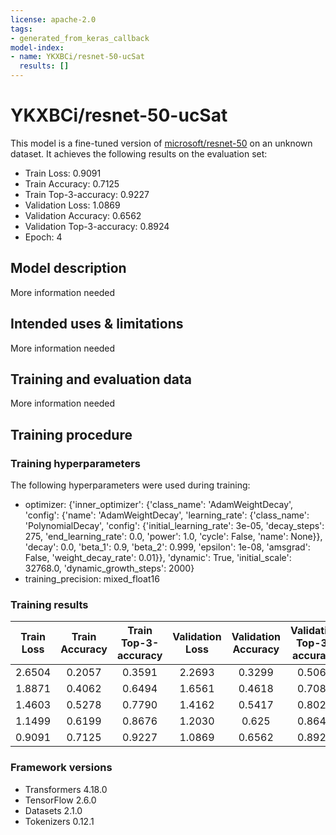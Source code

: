 ```yaml
---
license: apache-2.0
tags:
- generated_from_keras_callback
model-index:
- name: YKXBCi/resnet-50-ucSat
  results: []
---
```


<!-- This model card has been generated automatically according to the information Keras had access to. You should
probably proofread and complete it, then remove this comment. -->

# YKXBCi/resnet-50-ucSat

This model is a fine-tuned version of [microsoft/resnet-50](https://huggingface.co/microsoft/resnet-50) on an unknown dataset.
It achieves the following results on the evaluation set:
- Train Loss: 0.9091
- Train Accuracy: 0.7125
- Train Top-3-accuracy: 0.9227
- Validation Loss: 1.0869
- Validation Accuracy: 0.6562
- Validation Top-3-accuracy: 0.8924
- Epoch: 4

## Model description

More information needed

## Intended uses & limitations

More information needed

## Training and evaluation data

More information needed

## Training procedure

### Training hyperparameters

The following hyperparameters were used during training:
- optimizer: {'inner_optimizer': {'class_name': 'AdamWeightDecay', 'config': {'name': 'AdamWeightDecay', 'learning_rate': {'class_name': 'PolynomialDecay', 'config': {'initial_learning_rate': 3e-05, 'decay_steps': 275, 'end_learning_rate': 0.0, 'power': 1.0, 'cycle': False, 'name': None}}, 'decay': 0.0, 'beta_1': 0.9, 'beta_2': 0.999, 'epsilon': 1e-08, 'amsgrad': False, 'weight_decay_rate': 0.01}}, 'dynamic': True, 'initial_scale': 32768.0, 'dynamic_growth_steps': 2000}
- training_precision: mixed_float16

### Training results

| Train Loss | Train Accuracy | Train Top-3-accuracy | Validation Loss | Validation Accuracy | Validation Top-3-accuracy | Epoch |
|:----------:|:--------------:|:--------------------:|:---------------:|:-------------------:|:-------------------------:|:-----:|
| 2.6504     | 0.2057         | 0.3591               | 2.2693          | 0.3299              | 0.5069                    | 0     |
| 1.8871     | 0.4062         | 0.6494               | 1.6561          | 0.4618              | 0.7083                    | 1     |
| 1.4603     | 0.5278         | 0.7790               | 1.4162          | 0.5417              | 0.8021                    | 2     |
| 1.1499     | 0.6199         | 0.8676               | 1.2030          | 0.625               | 0.8646                    | 3     |
| 0.9091     | 0.7125         | 0.9227               | 1.0869          | 0.6562              | 0.8924                    | 4     |


### Framework versions

- Transformers 4.18.0
- TensorFlow 2.6.0
- Datasets 2.1.0
- Tokenizers 0.12.1
